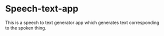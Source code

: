 # Speech-text-app
This is a speech to text generator app which generates text corresponding to the spoken thing.
